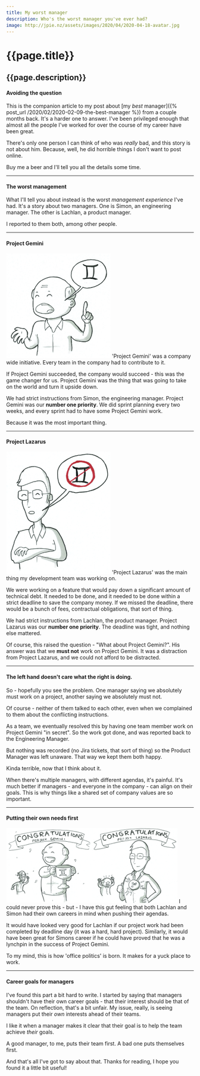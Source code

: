 ```yaml
---
title: My worst manager
description: Who's the worst manager you've ever had?
image: http://jpie.nz/assets/images/2020/04/2020-04-18-avatar.jpg
---
```

# {{page.title}}
## {{page.description}}

#### Avoiding the question
This is the companion article to my post about [my _best_ manager]({% post_url /2020/02/2020-02-09-the-best-manager %}) from a couple months back.
It's a harder one to answer. I've been privileged enough that almost all the people I've worked for over the course of my career have been great.

There's only one person I can think of who was _really_ bad, and this story is not about him. Because, well, he did horrible things I don't want to post online.

Buy me a beer and I'll tell you all the details some time.

<hr/>

#### The worst management

What I'll tell you about instead is the worst _management experience_ I've had. It's a story about two managers.
One is Simon, an engineering manager.
The other is Lachlan, a product manager.

I reported to them both, among other people.

<hr/>

#### Project Gemini
<img src="/assets/images/2020/04/2020-04-18-01.jpg" class="left" width="280px">
'Project Gemini' was a company wide initiative. Every team in the company had to contribute to it.

If Project Gemini succeeded, the company would succeed - this was the game changer for us. Project Gemini was the thing that was going to take on the world and turn it upside down.

We had strict instructions from Simon, the engineering manager. Project Gemini was our **number one priority**. We did sprint planning every two weeks, and every sprint had to have some Project Gemini work.

Because it was the most important thing.

<hr/>

#### Project Lazarus
<img src="/assets/images/2020/04/2020-04-18-02.jpg" class="left" width="280px">
'Project Lazarus' was the main thing my development team was working on.

We were working on a feature that would pay down a significant amount of technical debt. It needed to be done, and it needed to be done within a strict deadline to save the company money. If we missed the deadline, there would be a bunch of fees, contractual obligations, that sort of thing.

We had strict instructions from Lachlan, the product manager. Project Lazarus was our **number one priority**. The deadline was tight, and nothing else mattered.

Of course, this raised the question - "What about Project Gemini?".
His answer was that we **must not** work on Project Gemini. It was a distraction from Project Lazarus, and we could not afford to be distracted.

<hr/>

#### The left hand doesn't care what the right is doing.

So - hopefully you see the problem.
One manager saying we absolutely must work on a project, another saying we absolutely must not.

Of course - neither of them talked to each other, even when we complained to them about the conflicting instructions.

As a team, we eventually resolved this by having one team member work on Project Gemini "in secret". So the work got done, and was reported back to the Engineering Manager. 

But nothing was recorded (no Jira tickets, that sort of thing) so the Product Manager was left unaware. That way we kept them both happy.

Kinda terrible, now that I think about it.

When there's multiple managers, with different agendas, it's painful.
It's much better if managers - and everyone in the company - can align on their goals. This is why things like a shared set of company values are so important.

<hr/>

#### Putting their own needs first
<img src="/assets/images/2020/04/2020-04-18-03b.jpg" class="center" width="460px">
I could never prove this - but - I have this gut feeling that both Lachlan and Simon had their own careers in mind when pushing their agendas.

It would have looked very good for Lachlan if our project work had been completed by deadline day (it was a hard, hard project).
Similarly, it would have been great for Simons career if he could have proved that he was a lynchpin in the success of Project Gemini.

To my mind, this is how 'office politics' is born. It makes for a yuck place to work.

<hr/>

#### Career goals for managers

I've found this part a bit hard to write. I started by saying that managers shouldn't have their own career goals - that their interest should be that of the team.
On reflection, that's a bit unfair. My issue, really, is seeing managers put their _own_ interests ahead of their teams.

I like it when a manager makes it clear that their goal is to help the team achieve _their_ goals.

A good manager, to me, puts their team first. A bad one puts themselves first.

And that's all I've got to say about that. Thanks for reading, I hope you found it a little bit useful!